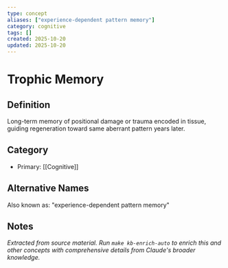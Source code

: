 ```yaml
---
type: concept
aliases: ["experience-dependent pattern memory"]
category: cognitive
tags: []
created: 2025-10-20
updated: 2025-10-20
---
```


# Trophic Memory

## Definition

Long-term memory of positional damage or trauma encoded in tissue, guiding regeneration toward same aberrant pattern years later.

## Category

- Primary: [[Cognitive]]

## Alternative Names

Also known as: "experience-dependent pattern memory"

## Notes

*Extracted from source material. Run `make kb-enrich-auto` to enrich this and other concepts with comprehensive details from Claude's broader knowledge.*
